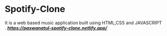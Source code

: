 # Spotify-Clone
It is a web based music application built using HTML,CSS and JAVASCRIPT .
***https://paswanatul-spotify-clone.netlify.app/***
